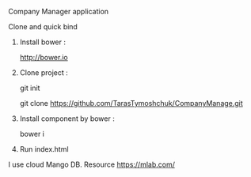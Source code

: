  Company Manager application

 Clone and quick bind 

  1. Install bower :
    
     http://bower.io

  2. Clone project :
 
     git init
       
     git clone https://github.com/TarasTymoshchuk/CompanyManage.git

  3. Install component by bower :
     
     bower i

  4. Run index.html
  
  I use cloud Mango DB. Resource https://mlab.com/